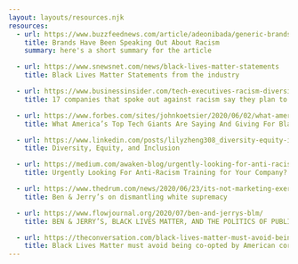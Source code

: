 ```yaml
---
layout: layouts/resources.njk
resources:
  - url: https://www.buzzfeednews.com/article/adeonibada/generic-brands-george-floyd-protest-statement
    title: Brands Have Been Speaking Out About Racism
    summary: here's a short summary for the article

  - url: https://www.snewsnet.com/news/black-lives-matter-statements
    title: Black Lives Matter Statements from the industry

  - url: https://www.businessinsider.com/tech-executives-racism-diversity-black-lives-matter-protests-2020-6
    title: 17 companies that spoke out against racism say they plan to improve

  - url: https://www.forbes.com/sites/johnkoetsier/2020/06/02/what-americas-top-tech-giants-are-saying-and-giving-for-blacklivesmatter/
    title: What America’s Top Tech Giants Are Saying And Giving For BlackLivesMatter

  - url: https://www.linkedin.com/posts/lilyzheng308_diversity-equity-inclusion-activity-6723985984331091970-2EJV/
    title: Diversity, Equity, and Inclusion

  - url: https://medium.com/awaken-blog/urgently-looking-for-anti-racism-training-for-your-company-start-here-f4d2f7e97111
    title: Urgently Looking For Anti-Racism Training for Your Company? Start Here.

  - url: https://www.thedrum.com/news/2020/06/23/its-not-marketing-exercise-ben-jerry-s-dismantling-white-supremacy
    title: Ben & Jerry’s on dismantling white supremacy

  - url: https://www.flowjournal.org/2020/07/ben-and-jerrys-blm/
    title: BEN & JERRY’S, BLACK LIVES MATTER, AND THE POLITICS OF PUBLIC STATEMENTS

  - url: https://theconversation.com/black-lives-matter-must-avoid-being-co-opted-by-american-corporate-philanthropy-141927
    title: Black Lives Matter must avoid being co-opted by American corporate philanthropy
---
```

